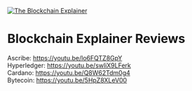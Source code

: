 [![The Blockchain Explainer](https://res.cloudinary.com/blockchain-side-hustle/image/upload/v1516069152/blockchain-explainer-small-76x76_clc7ht.png)](https://www.blockchainexplainer.com)

# Blockchain Explainer Reviews

Ascribe: https://youtu.be/lo6FQTZ8GpY
<br />
Hyperledger: https://youtu.be/swliX9LFerk
<br/>
Cardano: https://youtu.be/Q8W62Tdm0g4
<br />
Bytecoin: https://youtu.be/5HpZ8XLeV00